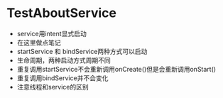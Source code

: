 # TestAboutService
+ service用intent显式启动
+ 在这里做点笔记
+ startService  和  bindService两种方式可以启动
+ 生命周期，两种启动方式周期不同
+ 重复调用startService不会重新调用onCreate()但是会重新调用onStart()
+ 重复调用bindService并不会变化
+ 注意线程和service的区别
